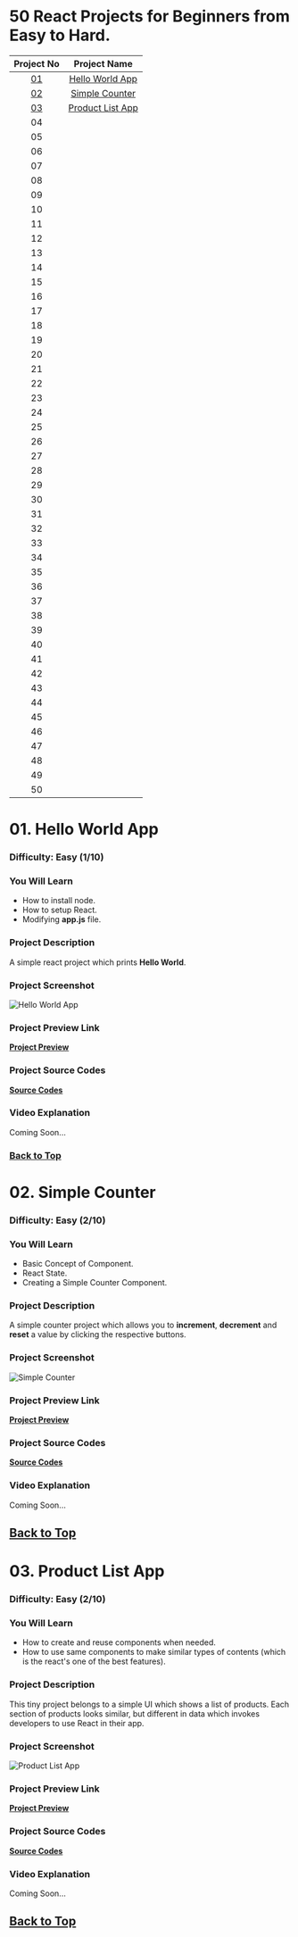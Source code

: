# 50 React Projects for Beginners from Easy to Hard.

| **Project No** | **Project Name**  |
|:-------:|:------------:|
|    [01](#01-hello-world-app)    | [Hello World App](#01-hello-world-app) |
|    [02](#02-simple-counter)    |   [Simple Counter](#02-simple-counter)           |
|    [03](#03-product-list-app)    |  [Product List App](#03-product-list-app)            |
|    04    |              |
|    05    |              |
|    06    |              |
|    07    |              |
|    08    |              |
|    09    |              |
|    10   |              |
|    11   |              |
|    12   |              |
|    13   |              |
|    14   |              |
|    15   |              |
|    16   |              |
|    17   |              |
|    18   |              |
|    19   |              |
|    20   |              |
|    21   |              |
|    22   |              |
|    23   |              |
|    24   |              |
|    25   |              |
|    26   |              |
|    27   |              |
|    28   |              |
|    29   |              |
|    30   |              |
|    31   |              |
|    32   |              |
|    33   |              |
|    34   |              |
|    35   |              |
|    36   |              |
|    37   |              |
|    38   |              |
|    39   |              |
|    40   |              |
|    41   |              |
|    42   |              |
|    43   |              |
|    44   |              |
|    45   |              |
|    46   |              |
|    47   |              |
|    48   |              |
|    49   |              |
|    50   |              |


# 01. Hello World App
### Difficulty: Easy (1/10)
### You Will Learn
- How to install node.
- How to setup React.
- Modifying **app.js** file.

### Project Description
A simple react project which prints **Hello World**.

### Project Screenshot
![Hello World App](./01-hello-world-app/images/hello-world.png)

### Project Preview Link  
**<a href="https://csb-rwcjfk.vercel.app/" target="_blank">Project Preview</a>**

### Project Source Codes
**[Source Codes](01-hello-world-app/)**

### Video Explanation
Coming Soon...

### [Back to Top](#50-react-projects-for-beginners-from-easy-to-hard)

# 02. Simple Counter
### Difficulty: Easy (2/10)
### You Will Learn
- Basic Concept of Component.
- React State.
- Creating a Simple Counter Component.

### Project Description
A simple counter project which allows you to **increment**, **decrement** and **reset** a value by clicking the respective buttons.

### Project Screenshot
![Simple Counter](./02-simple-counter/images/simple-counter.png)

### Project Preview Link 
**<a href="https://csb-iwjv8e.vercel.app/" target="_blank">Project Preview</a>**

### Project Source Codes
**[Source Codes](./02-simple-counter/)**

### Video Explanation
Coming Soon...

## [Back to Top](#50-react-projects-for-beginners-from-easy-to-hard)

# 03. Product List App
### Difficulty: Easy (2/10)
### You Will Learn
- How to create and reuse components when needed.
- How to use same components to make similar types of contents (which is the react's one of the best features).

### Project Description
This tiny project belongs to a simple UI which shows a list of products. Each section of products looks similar, but different in data which invokes developers to use React in their app.

### Project Screenshot
![Product List App](./03-product-list-app/images/drone.png)

### Project Preview Link 
**<a href="https://csb-y4dfon.vercel.app/" target="_blank">Project Preview</a>**

### Project Source Codes
**[Source Codes](./03-product-list-app/)**

### Video Explanation
Coming Soon...

## [Back to Top](#50-react-projects-for-beginners-from-easy-to-hard)
